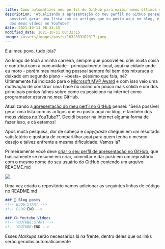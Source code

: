 ```yaml
---
title: Como automatizei meu perfil do GitHub para exibir meus últimos videos e artigos
description: 'Atualizando a apresentação do meu perfil no GitHub pensei: "Seria
  possível gerar uma lista com os artigos que eu posto aqui no blog, e também
  dos meus vídeos no YouTube?'
date: 2021-10-11 08:32:15
modified_date: 2021-10-11 08:32:15
image: /assets/images/posts/1632833102817.jpeg
---
```

E aí meu povo, tudo jóia?

Ao longo de toda a minha carreira, sempre que possível eu criei muita coisa e contribui com a comunidade - principalmente local, aqui na cidade onde eu moro - porém meu marketing pessoal sempre foi bem dos mixuruca e deixado em segundo plano - \~besta\~ péssimo que fala, né?\
Ultimamente fui indicado para o [Microsoft MVP Award](https://mvp.microsoft.com/pt-br/) e com isso veio uma motivação de construir uma base no *online* um pouco mais sólida e um dos principais pontos falhos sobre como eu posiciono na internet como programador estava no meu GitHub.

Atualizando a[ apresentação do meu perfil no GitHub](https://github.com/gtosta96) pensei: "Seria possível gerar uma lista com os artigos que eu posto aqui no blog, e também dos meus [vídeos no YouTube](https://www.youtube.com/channel/UCnn6QwXCmb5kR5rqSQZAo2w)?". Decidi buscar na internet alguma forma de fazer isso, e cá estamos!

Após muita pesquisa, dor de cabeça e *copy/paste* cheguei em um resultado satisfatório e gostaria de compartilhar aqui para quem tenha o mesmo desejo e talvez enfrente a mesma dificuldade. Vamos lá?

Primeiramente você deve [criar o seu perfil de apresentação no GitHub](https://docs.github.com/pt/account-and-profile/setting-up-and-managing-your-github-profile/customizing-your-profile/managing-your-profile-readme), que basicamente se resume em criar, commitar e dar push em um repositório com o mesmo nome do seu usuário do GitHub contendo um arquivo README.md

![](/assets/images/posts/screen-shot-2021-10-11-at-21.18.29.png)

Uma vez criado o repositório vamos adicionar as seguintes linhas de código no README.md

```markdown
### 📕 Blog posts
<!-- BLOG:START -->
<!-- BLOG:END -->

### 📺 Youtube Videos
<!-- YOUTUBE:START -->
<!-- YOUTUBE:END -->
```

Esses *Markups* serão necessários lá na frente, dentro deles que os links serão gerados automaticamente